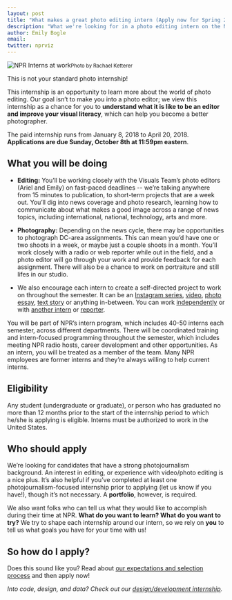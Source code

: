 ```yaml
---
layout: post
title: "What makes a great photo editing intern (Apply now for Spring 2018!)"
description: "What we're looking for in a photo editing intern on the NPR Visuals team."
author: Emily Bogle
email:
twitter: nprviz
---
```

![NPR Interns at work](/img/posts/photointerns.jpg)<small>Photo by Rachael Ketterer</small>

This is not your standard photo internship!

This internship is an opportunity to learn more about the world of photo editing. Our goal isn’t to make you into a photo editor; we view this internship as a chance for you to **understand what it is like to be an editor and improve your visual literacy**, which can help you become a better photographer.

The paid internship runs from January 8, 2018 to April 20, 2018. **Applications are due Sunday, October 8th at 11:59pm eastern**.

## What you will be doing

* **Editing:** You’ll be working closely with the Visuals Team’s photo editors (Ariel and Emily) on fast-paced deadlines -- we’re talking anywhere from 15 minutes to publication, to short-term projects that are a week out. You’ll dig into news coverage and photo research, learning how to communicate about what makes a good image across a range of news topics, including international, national, technology, arts and more.

* **Photography:** Depending on the news cycle, there may be opportunities to photograph DC-area assignments. This can mean you’d have one or two shoots in a week, or maybe just a couple shoots in a month. You’ll work closely with a radio or web reporter while out in the field, and a photo editor will go through your work and provide feedback for each assignment. There will also be a chance to work on portraiture and still lifes in our studio.

* We also encourage each intern to create a self-directed project to work on throughout the semester. It can be an [Instagram series](https://www.instagram.com/p/7-IKSkuIx5/), [video](http://www.npr.org/event/music/187282451/ok-go-a-tiny-desk-concert-in-223-takes), [photo essay](http://www.npr.org/sections/parallels/2014/08/16/340412191/whos-a-citizen-the-question-dividing-the-island-of-hispaniola), [text story](http://www.npr.org/sections/alltechconsidered/2014/11/19/365220051/marine-corps-finds-it-tough-to-shut-down-sexist-facebook-groups) or anything in-between. You can work [independently](http://www.npr.org/sections/codeswitch/2014/01/23/211657513/what-sami-discovered-on-the-way-to-becoming-a-man-of-color) or with [another intern](http://www.npr.org/sections/thesalt/2015/08/10/426741473/healthy-eaters-strong-minds-what-school-gardens-teach-kids) or [reporter](http://www.npr.org/2013/06/23/189202775/same-sex-couple-seeks-immigration-relief-from-high-court).

You will be part of NPR’s intern program, which includes 40-50 interns each semester, across different departments. There will be coordinated training and intern-focused programming throughout the semester, which includes meeting NPR radio hosts, career development and other opportunities. As an intern, you will be treated as a member of the team. Many NPR employees are former interns and they’re always willing to help current interns.


## Eligibility

Any student (undergraduate or graduate), or person who has graduated no more than 12 months prior to the start of the internship period to which he/she is applying is eligible. Interns must be authorized to work in the United States.

## Who should apply

We’re looking for candidates that have a strong photojournalism background. An interest in editing, or experience with video/photo editing is a nice plus. It’s also helpful if you’ve completed at least one photojournalism-focused internship prior to applying (let us know if you have!), though it’s not necessary. A **portfolio**, however, is required.

We also want folks who can tell us what they would like to accomplish during their time at NPR. **What do you want to learn? What do you want to try?** We try to shape each internship around our intern, so we rely on **you** to tell us what goals you have for your time with us!

## So how do I apply?

Does this sound like you? Read about [our expectations and selection process](/2015/10/14/how-to-apply.html) and then apply now!
<!-- [apply now!](https://recruiting.ultipro.com/NAT1011NATPR/JobBoard/af823b19-a43b-4cda-b6c2-c06508d84cf6/OpportunityDetail?opportunityId=890ae82d-f8a7-446a-944a-f885b9d0d9c5) -->

*Into code, design, and data? Check out our [design/development internship](/2017/09/20/spring-2018-designer-developer-internship.html).*
